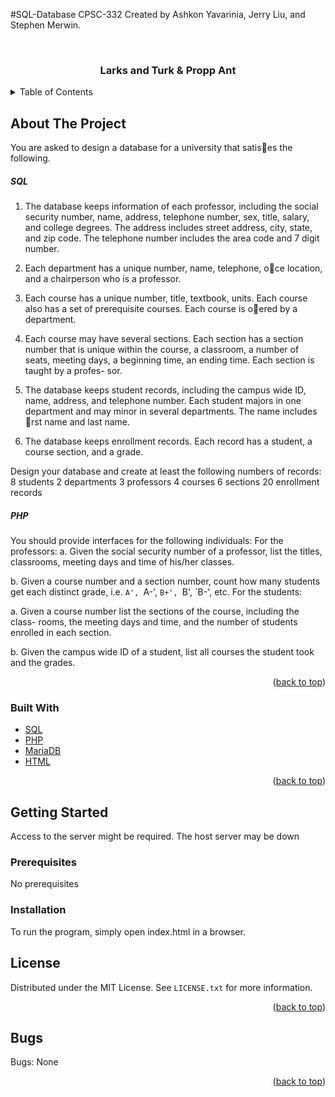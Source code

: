 #SQL-Database
CPSC-332
Created by Ashkon Yavarinia, Jerry Liu, and Stephen Merwin.

<br />
<h3 align="center">Larks and Turk & Propp Ant</h3>

</div>



<!-- TABLE OF CONTENTS -->
<details>
  <summary>Table of Contents</summary>
  <ol>
    <li>
      <a href="#about-the-project">About The Project</a>
      <ul>
        <li><a href="#built-with">Built With</a></li>
      </ul>
    </li>
    <li>
      <a href="#getting-started">Getting Started</a>
      <ul>
        <li><a href="#prerequisites">Prerequisites</a></li>
        <li><a href="#installation">Installation</a></li>
      </ul>
    </li>
    <li><a href="#license">License</a></li>
    <li><a href="#bugs">Bugs</a></li>
  </ol>
</details>



<!-- ABOUT THE PROJECT -->
## About The Project

You are asked to design a database for a university that satises the following.

##### SQL

1. The database keeps information of each professor, including the social
security number, name, address, telephone number, sex, title, salary, and
college degrees. The address includes street address, city, state, and zip
code. The telephone number includes the area code and 7 digit number.

2. Each department has a unique number, name, telephone, oce location,
and a chairperson who is a professor.

3. Each course has a unique number, title, textbook, units. Each course also
has a set of prerequisite courses. Each course is oered by a department.

4. Each course may have several sections. Each section has a section number
that is unique within the course, a classroom, a number of seats, meeting
days, a beginning time, an ending time. Each section is taught by a profes-
sor.

5. The database keeps student records, including the campus wide ID, name,
address, and telephone number. Each student majors in one department and
may minor in several departments. The name includes rst name and last
name.

6. The database keeps enrollment records. Each record has a student, a
course section, and a grade.



Design your database and create at least the following numbers of records:
8 students 2 departments 3 professors
4 courses 6 sections 20 enrollment records

##### PHP

You should provide interfaces for the following individuals:
For the professors:
a. Given the social security number of a professor, list the titles, classrooms,
meeting days and time of his/her classes.

b. Given a course number and a section number, count how many students
get each distinct grade, i.e. `A', `A-', `B+', `B', `B-', etc.
For the students:

a. Given a course number list the sections of the course, including the class-
rooms, the meeting days and time, and the number of students enrolled in
each section.

b. Given the campus wide ID of a student, list all courses the student took
and the grades.

<p align="right">(<a href="#top">back to top</a>)</p>



### Built With

* [SQL](https://dev.mysql.com/doc/)
* [PHP](https://www.php.net/)
* [MariaDB](https://mariadb.org/)
* [HTML](https://html.spec.whatwg.org/multipage/)


<p align="right">(<a href="#top">back to top</a>)</p>



<!-- GETTING STARTED -->
## Getting Started
Access to the server might be required. The host server may be down

### Prerequisites
 No prerequisites

### Installation
To run the program, simply open index.html in a browser.

<!-- LICENSE -->
## License

Distributed under the MIT License. See `LICENSE.txt` for more information.

<p align="right">(<a href="#top">back to top</a>)</p>



## Bugs
Bugs: None

<p align="right">(<a href="#top">back to top</a>)</p>
